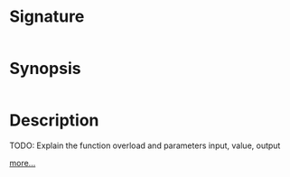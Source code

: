 # Signature
```vikid-signature
```

# Synopsis
```vikid-synopsis
```

# Description
TODO: Explain the function overload and parameters input, value, output

[more...](https://en.wikipedia.org/wiki/Inequality_(mathematics))